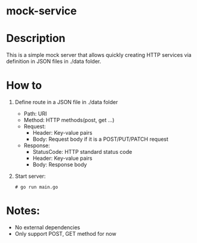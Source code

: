 # mock-service

# Description
This is a simple mock server that allows quickly creating HTTP services
via definition in JSON files in ./data folder.
# How to
1. Define route in a JSON file in ./data folder
    - Path: URI
    - Method: HTTP methods(post, get ...)
    - Request:
        + Header: Key-value pairs
        + Body: Request body if it is a POST/PUT/PATCH request
    - Response:
        + StatusCode: HTTP standard status code
        + Header: Key-value pairs
        + Body: Response body
2. Start server:

    `# go run main.go`

# Notes:
- No external dependencies
- Only support POST, GET method for now
